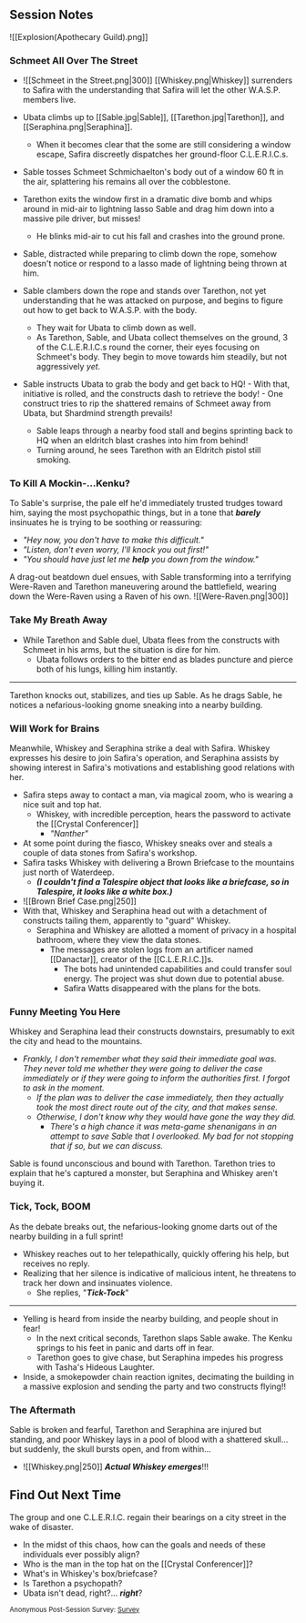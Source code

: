## Session Notes
![[Explosion(Apothecary Guild).png]]
### Schmeet All Over The Street
- ![[Schmeet in the Street.png|300]]
[[Whiskey.png|Whiskey]] surrenders to Safira with the understanding that Safira will let the other W.A.S.P. members live.

- Ubata climbs up to [[Sable.jpg|Sable]], [[Tarethon.jpg|Tarethon]], and [[Seraphina.png|Seraphina]].
	- When it becomes clear that the some are still considering a window escape, Safira discreetly dispatches her ground-floor C.L.E.R.I.C.s.
- Sable tosses Schmeet Schmichaelton's body out of a window 60 ft in the air, splattering his remains all over the cobblestone.
- Tarethon exits the window first in a dramatic dive bomb and whips around in mid-air to lightning lasso Sable and drag him down into a massive pile driver, but misses!
	- He blinks mid-air to cut his fall and crashes into the ground prone.
- Sable, distracted while preparing to climb down the rope, somehow doesn't notice or respond to a lasso made of lightning being thrown at him.
- Sable clambers down the rope and stands over Tarethon, not yet understanding that he was attacked on purpose, and begins to figure out how to get back to W.A.S.P. with the body.
	- They wait for Ubata to climb down as well.
	- As Tarethon, Sable, and Ubata collect themselves on the ground, 3 of the C.L.E.R.I.C.s round the corner, their eyes focusing on Schmeet's body. They begin to move towards him steadily, but not aggressively *yet*.
- Sable instructs Ubata to grab the body and get back to HQ!
		- With that, initiative is rolled, and the constructs dash to retrieve the body!
		- One construct tries to rip the shattered remains of Schmeet away from Ubata, but Shardmind strength prevails!
	- Sable leaps through a nearby food stall and begins sprinting back to HQ when an eldritch blast crashes into him from behind!
	- Turning around, he sees Tarethon with an Eldritch pistol still smoking.

### To Kill A Mockin-...Kenku?
To Sable's surprise, the pale elf he'd immediately trusted trudges toward him, saying the most psychopathic things, but in a tone that ***barely*** insinuates he is trying to be soothing or reassuring:
- *"Hey now, you don't have to make this difficult."*
- *"Listen, don't even worry, I'll knock you out first!"*
- *"You should have just let me **help** you down from the window."*

A drag-out beatdown duel ensues, with Sable transforming into a terrifying Were-Raven and Tarethon maneuvering around the battlefield, wearing down the Were-Raven using a Raven of his own.
![[Were-Raven.png|300]]
### Take My Breath Away
- While Tarethon and Sable duel, Ubata flees from the constructs with Schmeet in his arms, but the situation is dire for him.
	- Ubata follows orders to the bitter end as blades puncture and pierce both of his lungs, killing him instantly.

---
Tarethon knocks out, stabilizes, and ties up Sable. As he drags Sable, he notices a nefarious-looking gnome sneaking into a nearby building.

### Will Work for Brains
Meanwhile, Whiskey and Seraphina strike a deal with Safira. Whiskey expresses his desire to join Safira's operation, and Seraphina assists by showing interest in Safira's motivations and establishing good relations with her.
- Safira steps away to contact a man, via magical zoom, who is wearing a nice suit and top hat.
	- Whiskey, with incredible perception, hears the password to activate the [[Crystal Conferencer]]
		- *"Nanther"*
- At some point during the fiasco, Whiskey sneaks over and steals a couple of data stones from Safira's workshop.
- Safira tasks Whiskey with delivering a Brown Briefcase to the mountains just north of Waterdeep.
	- ***(I couldn't find a Talespire object that looks like a briefcase, so in Talespire, it looks like a white box.)***
- ![[Brown Brief Case.png|250]]
- With that, Whiskey and Seraphina head out with a detachment of constructs tailing them, apparently to "guard" Whiskey.
	- Seraphina and Whiskey are allotted a moment of privacy in a hospital bathroom, where they view the data stones.
		- The messages are stolen logs from an artificer named [[Danactar]], creator of the [[C.L.E.R.I.C.]]s.
			- The bots had unintended capabilities and could transfer soul energy. The project was shut down due to potential abuse.
			- Safira Watts disappeared with the plans for the bots.

### Funny Meeting You Here
Whiskey and Seraphina lead their constructs downstairs, presumably to exit the city and head to the mountains. 
- *Frankly, I don't remember what they said their immediate goal was. They never told me whether they were going to deliver the case immediately or if they were going to inform the authorities first. I forgot to ask in the moment.*
	- *If the plan was to deliver the case immediately, then they actually took the most direct route out of the city, and that makes sense.* 
	- *Otherwise, I don't know why they would have gone the way they did.*
		- *There's a high chance it was meta-game shenanigans in an attempt to save Sable that I overlooked. My bad for not stopping that if so, but we can discuss.*

Sable is found unconscious and bound with Tarethon. Tarethon tries to explain that he's captured a monster, but Seraphina and Whiskey aren't buying it. 

### Tick, Tock, BOOM 
As the debate breaks out, the nefarious-looking gnome darts out of the nearby building in a full sprint!
- Whiskey reaches out to her telepathically, quickly offering his help, but receives no reply.
- Realizing that her silence is indicative of malicious intent, he threatens to track her down and insinuates violence.
	- She replies, "***Tick-Tock***"

---

- Yelling is heard from inside the nearby building, and people shout in fear! 
	- In the next critical seconds, Tarethon slaps Sable awake. The Kenku springs to his feet in panic and darts off in fear.
	- Tarethon goes to give chase, but Seraphina impedes his progress with Tasha's Hideous Laughter.
- Inside, a smokepowder chain reaction ignites, decimating the building in a massive explosion and sending the party and two constructs flying!!

### The Aftermath
Sable is broken and fearful, Tarethon and Seraphina are injured but standing, and poor Whiskey lays in a pool of blood with a shattered skull... but suddenly, the skull bursts open, and from within...
- ![[Whiskey.png|250]]
 ***Actual Whiskey emerges***!!!

## Find Out Next Time

The group and one C.L.E.R.I.C. regain their bearings on a city street in the wake of disaster. 
- In the midst of this chaos, how can the goals and needs of these individuals ever possibly align?
- Who is the man in the top hat on the [[Crystal Conferencer]]?
- What's in Whiskey's box/briefcase?
- Is Tarethon a psychopath?
- Ubata isn't dead, right?... ***right***?

<small> Anonymous Post-Session Survey: [Survey](https://forms.gle/xq2Ar1MBVmDFH5Y7A)